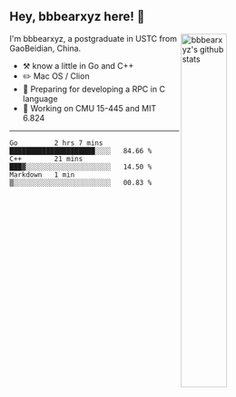 ## Hey, bbbearxyz here! :wave:

<img align="right" alt="bbbearxyz's github stats" width="40%" src="https://github-readme-stats.vercel.app/api?username=bbbearxyz&show_icons=true">

I'm bbbearxyz, a postgraduate in USTC from GaoBeidian, China.

-   :hammer_and_pick:    know a little in Go and C++
-   :pencil2: Mac OS / Clion
-   :seedling: Preparing for developing a RPC in C language 
-   :thinking: Working on CMU 15-445 and MIT 6.824
---
<!--START_SECTION:waka-->
```text
Go         2 hrs 7 mins    █████████████████████░░░░   84.66 % 
C++        21 mins         ███▓░░░░░░░░░░░░░░░░░░░░░   14.50 % 
Markdown   1 min           ▒░░░░░░░░░░░░░░░░░░░░░░░░   00.83 % 
```
<!--END_SECTION:waka-->
